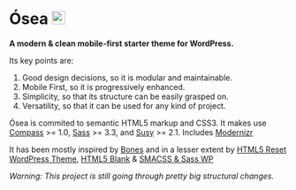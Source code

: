 # Ósea <img src="https://raw.githubusercontent.com/andamira/osea/master/lib/img/apple-touch-icon.png" alt="Icon" title="Ósea means 'from the nature of the bone' in spanish" width="24" height="24">

**A modern & clean mobile-first starter theme for WordPress.**

Its key points are:

1. Good design decisions, so it is modular and maintainable.
1. Mobile First, so it is progressively enhanced.
1. Simplicity, so that its structure can be easily grasped on.
1. Versatility, so that it can be used for any kind of project.

Ósea is commited to semantic HTML5 markup and CSS3. It makes use [Compass](http://compass-style.org) >= 1.0, [Sass](http://sass-lang.com/) >= 3.3, and [Susy](http://susy.oddbird.net/) >= 2.1. Includes [Modernizr](http://modernizr.com/)


It has been mostly inspired by [Bones](https://github.com/eddiemachado/bones) and in a lesser extent by [HTML5 Reset WordPress Theme](https://github.com/murtaugh/HTML5-Reset-WordPress-Theme), [HTML5 Blank](https://github.com/toddmotto/html5blank) & [SMACSS & Sass WP](https://github.com/websanya/smacss-sass-wp)



_Warning: This project is still going through pretty big structural changes._

